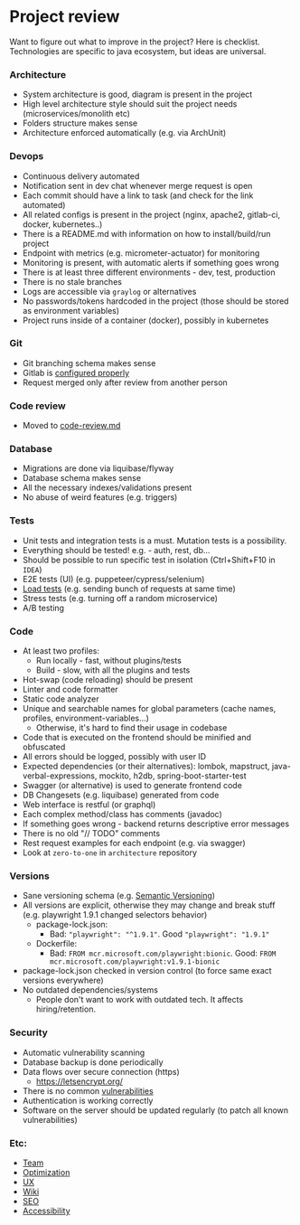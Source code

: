 # Project review
Want to figure out what to improve in the project? Here is checklist. Technologies are specific to java ecosystem, but ideas are universal.

### Architecture
* System architecture is good, diagram is present in the project
* High level architecture style should suit the project needs (microservices/monolith etc)
* Folders structure makes sense
* Architecture enforced automatically (e.g. via ArchUnit)

### Devops
* Continuous delivery automated
* Notification sent in dev chat whenever merge request is open
* Each commit should have a link to task (and check for the link automated)
* All related configs is present in the project (nginx, apache2, gitlab-ci, docker, kubernetes..)
* There is a README.md with information on how to install/build/run project
* Endpoint with metrics (e.g. micrometer-actuator) for monitoring
* Monitoring is present, with automatic alerts if something goes wrong
* There is at least three different environments - dev, test, production
* There is no stale branches
* Logs are accessible via `graylog` or alternatives
* No passwords/tokens hardcoded in the project (those should be stored as environment variables)
* Project runs inside of a container (docker), possibly in kubernetes

### Git
* Git branching schema makes sense
* Gitlab is [configured properly](../commands-links/gitlab.md)
* Request merged only after review from another person

### Code review
* Moved to [code-review.md](code-review.md)

### Database
* Migrations are done via liquibase/flyway
* Database schema makes sense
* All the necessary indexes/validations present
* No abuse of weird features (e.g. triggers)

### Tests
* Unit tests and integration tests is a must. Mutation tests is a possibility.
* Everything should be tested! e.g. - auth, rest, db...
* Should be possible to run specific test in isolation (Ctrl+Shift+F10 in `IDEA`)
* E2E tests (UI) (e.g. puppeteer/cypress/selenium)
* [Load tests](load-testing/load-testing.md) (e.g. sending bunch of requests at same time)
* Stress tests (e.g. turning off a random microservice)
* A/B testing

### Code
* At least two profiles:
    * Run locally - fast, without plugins/tests 
    * Build - slow, with all the plugins and tests
* Hot-swap (code reloading) should be present
* Linter and code formatter
* Static code analyzer
* Unique and searchable names for global parameters (cache names, profiles, environment-variables...)
    * Otherwise, it's hard to find their usage in codebase 
* Code that is executed on the frontend should be minified and obfuscated
* All errors should be logged, possibly with user ID
* Expected dependencies (or their alternatives): lombok, mapstruct, java-verbal-expressions, mockito, h2db, spring-boot-starter-test
* Swagger (or alternative) is used to generate frontend code
* DB Changesets (e.g. liquibase) generated from code
* Web interface is restful (or graphql)
* Each complex method/class has comments (javadoc)
* If something goes wrong - backend returns descriptive error messages
* There is no old "// TODO" comments
* Rest request examples for each endpoint (e.g. via swagger)
* Look at `zero-to-one` in `architecture` repository

### Versions
* Sane versioning schema (e.g. [Semantic Versioning](https://semver.org/))
* All versions are explicit, otherwise they may change and break stuff (e.g. playwright 1.9.1 changed selectors behavior)
    * package-lock.json:
        * Bad: `"playwright": "^1.9.1"`. Good `"playwright": "1.9.1"`
    * Dockerfile:
        * Bad: `FROM mcr.microsoft.com/playwright:bionic`. Good: `FROM mcr.microsoft.com/playwright:v1.9.1-bionic`
* package-lock.json checked in version control (to force same exact versions everywhere)
* No outdated dependencies/systems
    * People don't want to work with outdated tech. It affects hiring/retention. 

### Security
* Automatic vulnerability scanning
* Database backup is done periodically
* Data flows over secure connection (https)
    * https://letsencrypt.org/
* There is no common [vulnerabilities](https://github.com/Hofls/computer-security/tree/master/vulnerabilities-examples/frontend/src/vulnerability)
* Authentication is working correctly
* Software on the server should be updated regularly (to patch all known vulnerabilities)

### Etc:
* [Team](social/team.md)
* [Optimization](optimization.md)
* [UX](human-computer/user-experience.md)
* [Wiki](wiki.md)
* [SEO](seo.md)
* [Accessibility](human-computer/accessibility.md)
